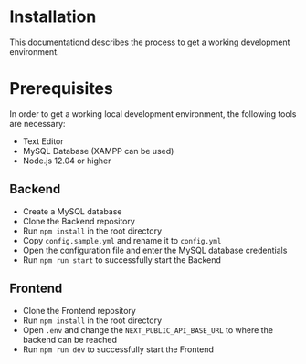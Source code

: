 # Installation

This documentationd describes the process to get a working development environment.

# Prerequisites

In order to get a working local development environment, the following tools are necessary:

* Text Editor
* MySQL Database (XAMPP can be used)
* Node.js 12.04 or higher

## Backend

* Create a MySQL database
* Clone the Backend repository
* Run ``` npm install ``` in the root directory
* Copy ``` config.sample.yml ``` and rename it to ``` config.yml ```
* Open the configuration file and enter the MySQL database credentials
* Run ``` npm run start ``` to successfully start the Backend

## Frontend

* Clone the Frontend repository
* Run ``` npm install ``` in the root directory
* Open ``` .env ``` and change the ``` NEXT_PUBLIC_API_BASE_URL ``` to where the backend can be reached
* Run ``` npm run dev ``` to successfully start the Frontend